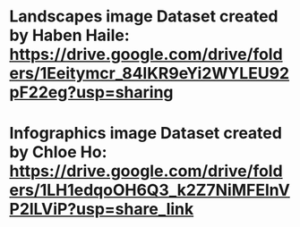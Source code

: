 # Landscapes image Dataset created by Haben Haile: https://drive.google.com/drive/folders/1Eeitymcr_84lKR9eYi2WYLEU92pF22eg?usp=sharing

# Infographics image Dataset created by Chloe Ho: https://drive.google.com/drive/folders/1LH1edqoOH6Q3_k2Z7NiMFElnVP2lLViP?usp=share_link

